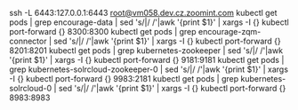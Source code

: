 ssh -L 6443:127.0.0.1:6443 root@vm058.dev.cz.zoomint.com
kubectl get pods | grep encourage-data | sed 's/\|/ /'|awk '{print $1}' | xargs -I {} kubectl port-forward {} 8300:8300
kubectl get pods | grep encourage-zqm-connector | sed 's/\|/ /'|awk '{print $1}' | xargs -I {} kubectl port-forward {} 8201:8201
kubectl get pods | grep kubernetes-zookeeper | sed 's/\|/ /'|awk '{print $1}' | xargs -I {} kubectl port-forward {} 9181:9181
kubectl get pods | grep kubernetes-solrcloud-zookeeper-0 | sed 's/\|/ /'|awk '{print $1}' | xargs -I {} kubectl port-forward {} 9983:2181
kubectl get pods | grep kubernetes-solrcloud-0 | sed 's/\|/ /'|awk '{print $1}' | xargs -I {} kubectl port-forward {} 8983:8983